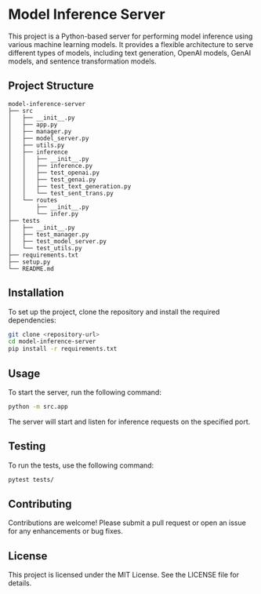 # Model Inference Server

This project is a Python-based server for performing model inference using various machine learning models. It provides a flexible architecture to serve different types of models, including text generation, OpenAI models, GenAI models, and sentence transformation models.

## Project Structure

```
model-inference-server
├── src
│   ├── __init__.py
│   ├── app.py
│   ├── manager.py
│   ├── model_server.py
│   ├── utils.py
│   ├── inference
│   │   ├── __init__.py
│   │   ├── inference.py
│   │   ├── test_openai.py
│   │   ├── test_genai.py
│   │   ├── test_text_generation.py
│   │   └── test_sent_trans.py
│   └── routes
│       ├── __init__.py
│       └── infer.py
├── tests
│   ├── __init__.py
│   ├── test_manager.py
│   ├── test_model_server.py
│   └── test_utils.py
├── requirements.txt
├── setup.py
└── README.md
```

## Installation

To set up the project, clone the repository and install the required dependencies:

```bash
git clone <repository-url>
cd model-inference-server
pip install -r requirements.txt
```

## Usage

To start the server, run the following command:

```bash
python -m src.app
```

The server will start and listen for inference requests on the specified port.

## Testing

To run the tests, use the following command:

```bash
pytest tests/
```

## Contributing

Contributions are welcome! Please submit a pull request or open an issue for any enhancements or bug fixes.

## License

This project is licensed under the MIT License. See the LICENSE file for details.